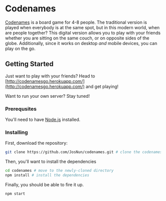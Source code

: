 # Codenames

[Codenames](<https://en.wikipedia.org/wiki/Codenames_(board_game)>) is a board game for 4-8 people. The traditional version is played when everybody is at the same spot, but in this modern world, when are people together? This digital version allows you to play with your friends whether you are sitting on the same couch, or on opposite sides of the globe. Additionally, since it works on desktop _and_ mobile devices, you can play on the go.

## Getting Started

Just want to play with your friends? Head to [http://codenamesgo.herokuapp.com/](http://codenamesgo.herokuapp.com/) and get playing!

Want to run your own server? Stay tuned!

### Prerequsites

You'll need to have [Node.js](https://nodejs.org/en/) installed.

### Installing

First, download the repository:

```bash
git clone https://github.com/JosNun/codenames.git # clone the codenames repository
```

Then, you'll want to install the dependencies

```bash
cd codenames # move to the newly-cloned directory
npm install # install the dependencies
```

Finally, you should be able to fire it up.

```bash
npm start
```
